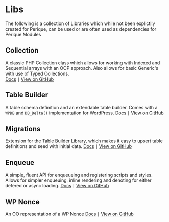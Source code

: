 # Libs

The following is a collection of Libraries which while not been explictily created for Perique, can be used or are often used as dependencies for Perique Modules

## Collection

A classic PHP Collection class which allows for working with Indexed and Sequential arrays with an OOP approach. Also allows for basic Generic's with use of Typed Collections.  
[Docs](Collection/README.md) ∣ [View on GitHub](https://github.com/Pink-Crab/Collection)

## Table Builder

A table schema definition and an extendable table builder. Comes with a `WPDB` and `DB_Delta()`  implementation for WordPress.
[Docs](Table%20Builder/README.md) ∣ [View on GitHub](https://github.com/Pink-Crab/WPDB-Table-Builder)

## Migrations

Extension for the Table Builder Library, which makes it easy to upsert table definitions and seed with initial data.
[Docs](Migrations.md) ∣ [View on GitHub](https://github.com/Pink-Crab/WP_DB_Migration)


## Enqueue

A simple, fluent API for enqueueing and registering scripts and styles. Allows for simpler enqueuing, inline rendering and denoting for either defered or async loading.
[Docs](Enqueue.md) ∣ [View on GitHub](https://github.com/Pink-Crab/Enqueue)

## WP Nonce

An OO representation of a WP Nonce
[Docs](WP_Nonce.md) ∣ [View on GitHub](https://github.com/Pink-Crab/Nonce)